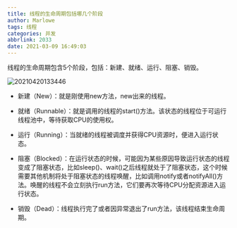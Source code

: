 ```yaml
---
title: 线程的生命周期包括哪几个阶段
author: Marlowe
tags: 线程
categories: 并发
abbrlink: 2033
date: 2021-03-09 16:49:03
---
```

线程的生命周期包含5个阶段，包括：新建、就绪、运行、阻塞、销毁。
<!--more-->

![20210420133446](http://marlowe.oss-cn-beijing.aliyuncs.com/img/20210420133446.png)
* 新建（New）：就是刚使用new方法，new出来的线程。

* 就绪（Runnable）：就是调用的线程的start()方法。该状态的线程位于可运行线程池中，等待获取CPU的使用权。

* 运行（Running）：当就绪的线程被调度并获得CPU资源时，便进入运行状态。

* 阻塞（Blocked）：在运行状态的时候，可能因为某些原因导致运行状态的线程变成了阻塞状态，比如sleep()、wait()之后线程就处于了阻塞状态，这个时候需要其他机制将处于阻塞状态的线程唤醒，比如调用notify或者notifyAll()方法。唤醒的线程不会立刻执行run方法，它们要再次等待CPU分配资源进入运行状态。

* 销毁（Dead）：线程执行完了或者因异常退出了run方法，该线程结束生命周期。
